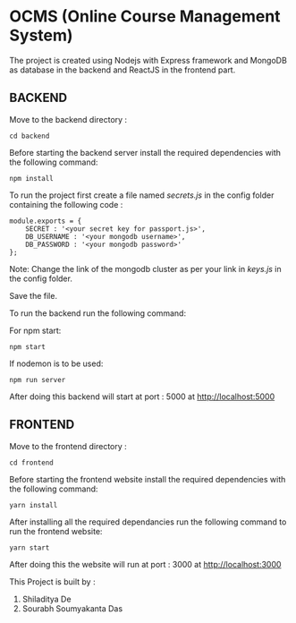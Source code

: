 # OCMS (Online Course Management System)
The project is created using Nodejs with Express framework and MongoDB as database in the backend and ReactJS in the frontend part.

## BACKEND
Move to the backend directory : 
``` 
cd backend
```

Before starting the backend server install the required dependencies with the following command:
```
npm install
```

To run the project first create a file named *secrets.js* in the config folder containing the following code :

```
module.exports = {
    SECRET : '<your secret key for passport.js>',
    DB_USERNAME : '<your mongodb username>',
    DB_PASSWORD : '<your mongodb password>'
};
```
Note: Change the link of the mongodb cluster as per your link in *keys.js* in the config folder.

Save the file.

To run the backend run the following command:

For npm start:
```
npm start
```
If nodemon is to be used:
```
npm run server
```
After doing this backend will start at port : 5000 at [http://localhost:5000](http://localhost:5000) 

## FRONTEND
Move to the frontend directory : 
``` 
cd frontend
```

Before starting the frontend website install the required dependencies with the following command:
```
yarn install
```

After installing all the required dependancies run the following command to run the frontend website:

```
yarn start
```

After doing this the website will run at port : 3000 at [http://localhost:3000](http://localhost:3000) 

This Project is built by :
1. Shiladitya De
2. Sourabh Soumyakanta Das



